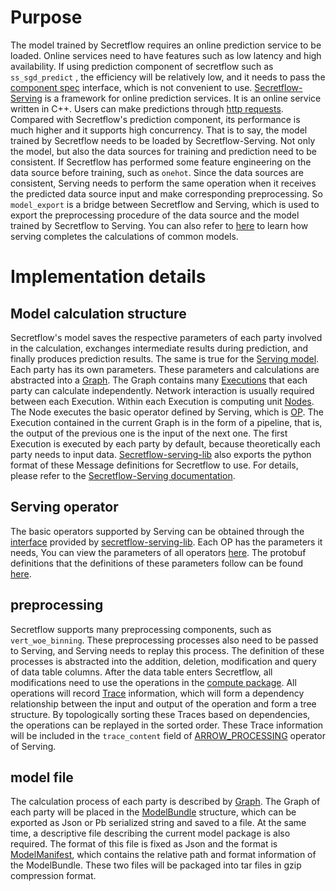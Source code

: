 # Purpose

The model trained by Secretflow requires an online prediction service to be loaded. Online services need to have features such as low latency and high availability. If using prediction component of secretflow such as ` ss_sgd_predict` , the efficiency will be relatively low, and it needs to pass the [component spec](https://github.com/secretflow/spec) interface, which is not convenient to use. [Secretflow-Serving](https://www.secretflow.org.cn/en/docs/serving/) is a framework for online prediction services. It is an online service written in C++. Users can make predictions through [http requests](https://www.secretflow.org.cn/en/docs/serving/reference/api#predictionservice). Compared with Secretflow's prediction component, its performance is much higher and it supports high concurrency. That is to say, the model trained by Secretflow needs to be loaded by Secretflow-Serving. Not only the model, but also the data sources for training and prediction need to be consistent. If Secretflow has performed some feature engineering on the data source before training, such as `onehot`. Since the data sources are consistent, Serving needs to perform the same operation when it receives the predicted data source input and make corresponding preprocessing. 
So `model_export` is a bridge between Secretflow and Serving, which is used to export the preprocessing procedure of the data source and the model trained by Secretflow to Serving. You can also refer to [here](https://www.secretflow.org.cn/en/docs/serving/topics/algorithm/intro) to learn how serving completes the calculations of common models.

# Implementation details

## Model calculation structure


Secretflow's model saves the respective parameters of each party involved in the calculation, exchanges intermediate results during prediction, and finally produces prediction results. The same is true for the [Serving model](https://www.secretflow.org.cn/en/docs/serving/reference/model). Each party has its own parameters. These parameters and calculations are abstracted into a [Graph](https://www.secretflow.org.cn/en/docs/serving/reference/model#graphdef). The Graph contains many [Executions](https://www.secretflow.org.cn/en/docs/serving/reference/model#executiondef) that each party can calculate independently. Network interaction is usually required between each Execution. Within each Execution is computing unit [Nodes](https://www.secretflow.org.cn/en/docs/serving/reference/model#nodedef). The Node executes the basic operator defined by Serving, which is [OP](https://www.secretflow.org.cn/en/docs/serving/reference/model#opdef).
The Execution contained in the current Graph is in the form of a pipeline, that is, the output of the previous one is the input of the next one. The first Execution is executed by each party by default, because theoretically each party needs to input data.
[Secretflow-serving-lib](https://pypi.org/project/secretflow-serving-lib/) also exports the python format of these Message definitions for Secretflow to use.
For details, please refer to the [Secretflow-Serving documentation](https://www.secretflow.org.cn/en/docs/serving).

## Serving operator


The basic operators supported by Serving can be obtained through the [interface](https://github.com/secretflow/serving/blob/main/secretflow_serving_lib/api.py) provided by [secretflow-serving-lib](https://github.com/secretflow/serving/tree/main/secretflow_serving_lib). Each OP has the parameters it needs, You can view the parameters of all operators [here](https://www.secretflow.org.cn/en/docs/serving/topics/graph/operator_list). The protobuf definitions that the definitions of these parameters follow can be found [here](https://github.com/secretflow/serving/blob/main/secretflow_serving/protos/op.proto).

## preprocessing


Secretflow supports many preprocessing components, such as `vert_woe_binning`. These preprocessing processes also need to be passed to Serving, and Serving needs to replay this process. The definition of these processes is abstracted into the addition, deletion, modification and query of data table columns.
After the data table enters Secretflow, all modifications need to use the operations in the [compute package](https://github.com/secretflow/secretflow/tree/main/secretflow/compute). All operations will record [Trace](https://www.secretflow.org.cn/en/docs/serving/reference/model#computetrace) information, which will form a dependency relationship between the input and output of the operation and form a tree structure. By topologically sorting these Traces based on dependencies, the operations can be replayed in the sorted order. These Trace information will be included in the `trace_content` field of [ARROW_PROCESSING](https://www.secretflow.org.cn/en/docs/serving/topics/graph/operator_list#arrow-processing) operator of Serving.

## model file


The calculation process of each party is described by [Graph](https://www.secretflow.org.cn/en/docs/serving/topics/graph/intro_to_graph). The Graph of each party will be placed in the [ModelBundle](https://www.secretflow.org.cn/en/docs/serving/reference/model#modelbundle) structure, which can be exported as Json or Pb serialized string and saved to a file. At the same time, a descriptive file describing the current model package is also required. The format of this file is fixed as Json and the format is [ModelManifest](https://www.secretflow.org.cn/en/docs/serving/reference/model#modelmanifest), which contains the relative path and format information of the ModelBundle. These two files will be packaged into tar files in gzip compression format.
